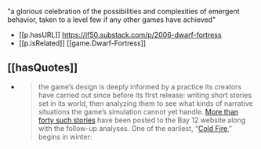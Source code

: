 

"a glorious celebration of the possibilities and complexities of emergent behavior, taken to a level few if any other games have achieved"

- [[p.hasURL]] https://if50.substack.com/p/2006-dwarf-fortress
- [[p.isRelated]] [[game.Dwarf-Fortress]]

## [[hasQuotes]]

- > the game’s design is deeply informed by a practice its creators have carried out since before its first release: writing short stories set in its world, then analyzing them to see what kinds of narrative situations the game’s simulation cannot yet handle. [More than forty such stories](https://www.bay12games.com/dwarves/dev_story.html) have been posted to the Bay 12 website along with the follow-up analyses. One of the earliest, “[Cold Fire](https://www.bay12games.com/dwarves/story/tt_cold_fire.html),” begins in winter:
